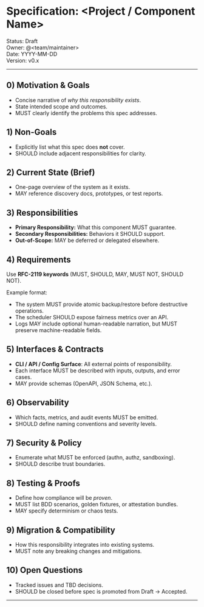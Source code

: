# Specification: <Project / Component Name>

Status: Draft  
Owner: @<team/maintainer>  
Date: YYYY-MM-DD  
Version: v0.x  

---

## 0) Motivation & Goals

- Concise narrative of *why this responsibility exists*.  
- State intended scope and outcomes.  
- MUST clearly identify the problems this spec addresses.  

## 1) Non-Goals

- Explicitly list what this spec does **not** cover.  
- SHOULD include adjacent responsibilities for clarity.  

## 2) Current State (Brief)

- One-page overview of the system as it exists.  
- MAY reference discovery docs, prototypes, or test reports.  

## 3) Responsibilities

- **Primary Responsibility:** What this component MUST guarantee.  
- **Secondary Responsibilities:** Behaviors it SHOULD support.  
- **Out-of-Scope:** MAY be deferred or delegated elsewhere.  

## 4) Requirements

Use **RFC-2119 keywords** (MUST, SHOULD, MAY, MUST NOT, SHOULD NOT).  

Example format:

- The system MUST provide atomic backup/restore before destructive operations.  
- The scheduler SHOULD expose fairness metrics over an API.  
- Logs MAY include optional human-readable narration, but MUST preserve machine-readable fields.  

## 5) Interfaces & Contracts

- **CLI / API / Config Surface**: All external points of responsibility.  
- Each interface MUST be described with inputs, outputs, and error cases.  
- MAY provide schemas (OpenAPI, JSON Schema, etc.).  

## 6) Observability

- Which facts, metrics, and audit events MUST be emitted.  
- SHOULD define naming conventions and severity levels.  

## 7) Security & Policy

- Enumerate what MUST be enforced (authn, authz, sandboxing).  
- SHOULD describe trust boundaries.  

## 8) Testing & Proofs

- Define how compliance will be *proven*.  
- MUST list BDD scenarios, golden fixtures, or attestation bundles.  
- MAY specify determinism or chaos tests.  

## 9) Migration & Compatibility

- How this responsibility integrates into existing systems.  
- MUST note any breaking changes and mitigations.  

## 10) Open Questions

- Tracked issues and TBD decisions.  
- SHOULD be closed before spec is promoted from Draft → Accepted.  

---
